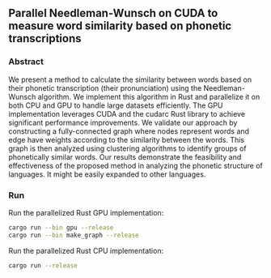 ## Parallel Needleman-Wunsch on CUDA to measure word similarity based on phonetic transcriptions

### Abstract

We present a method to calculate the similarity between words based on their phonetic transcription (their pronunciation) using the Needleman-Wunsch algorithm. We implement this algorithm in Rust and parallelize it on both CPU and GPU to handle large datasets efficiently. The GPU implementation leverages CUDA and the cudarc Rust library to achieve significant performance improvements. We validate our approach by constructing a fully-connected graph where nodes represent words and edge have weights according to the similarity between the words. This graph is
then analyzed using clustering algorithms to identify groups of phonetically similar words. Our results demonstrate the feasibility and effectiveness of the proposed method in analyzing the phonetic structure of languages. It might be easily expanded to other languages.

### Run

Run the parallelized Rust GPU implementation:

```bash
cargo run --bin gpu --release
cargo run --bin make_graph --release
```

Run the parallelized Rust CPU implementation:

```bash
cargo run --release
```
